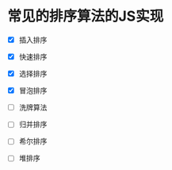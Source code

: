 # 常见的排序算法的JS实现

- [x] 插入排序

- [x] 快速排序

- [x] 选择排序

- [x] 冒泡排序

- [ ] 洗牌算法

- [ ] 归并排序

- [ ] 希尔排序

- [ ] 堆排序
